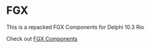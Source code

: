 # FGX
This is a repacked FGX Components for Delphi 10.3 Rio

Check out [FGX Components](https://github.com/ms301/FGX-FireMonkey)
